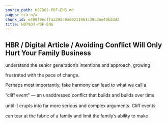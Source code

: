 ```yaml
---
source_path: H079OJ-PDF-ENG.md
pages: n/a-n/a
chunk_id: e489f9ecffa2392c9ad0211961c39cdae49bddd2
title: H079OJ-PDF-ENG
---
```

## HBR / Digital Article / Avoiding Conflict Will Only Hurt Your Family Business

understand the senior generation’s intentions and approach, growing

frustrated with the pace of change.

Perhaps most importantly, fake harmony can lead to what we call a

“cliﬀ event” — an unaddressed conﬂict that builds and builds over time

until it erupts into far more serious and complex arguments. Cliﬀ events

can tear at the fabric of a family and limit the family’s ability to make
